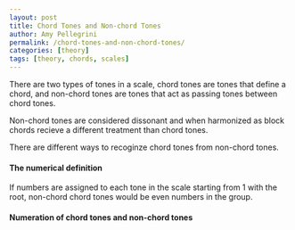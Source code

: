 ```yaml
---
layout: post
title: Chord Tones and Non-chord Tones
author: Amy Pellegrini
permalink: /chord-tones-and-non-chord-tones/
categories: [theory]
tags: [theory, chords, scales]
---
```


There are two types of tones in a scale, chord tones are tones that define a chord, and non-chord tones are tones that act as passing tones between chord tones.

Non-chord tones are considered dissonant and when harmonized as block chords recieve a different treatment than chord tones.

There are different ways to recoginze chord tones from non-chord tones.

#### The numerical definition



If numbers are assigned to each tone in the scale starting from 1 with the root, non-chord chord tones would be even numbers in the group.

#### Numeration of chord tones and non-chord tones


